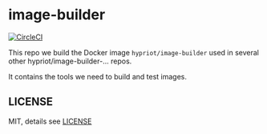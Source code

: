 # image-builder
[![CircleCI](https://circleci.com/gh/hypriot/image-builder.svg?style=svg)](https://circleci.com/gh/hypriot/image-builder)

This repo we build the Docker image `hypriot/image-builder` used in several other hypriot/image-builder-... repos.

It contains the tools we need to build and test images.


## LICENSE

MIT, details see [LICENSE](./LICENSE)
